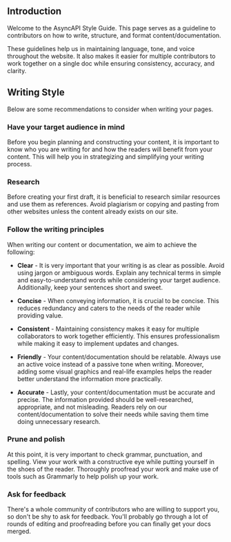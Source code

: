 ## Introduction
Welcome to the AsyncAPI Style Guide. This page serves as a guideline to contributors on how to write, structure, and format content/documentation.

These guidelines help us in maintaining language, tone, and voice throughout the website. It also makes it easier for multiple contributors to work together on a single doc while ensuring consistency, accuracy, and clarity. 

## Writing Style
Below are some recommendations to consider when writing your pages.

### Have your target audience in mind
Before you begin planning and constructing your content, it is important to know who you are writing for and how the readers will benefit from your content.
This will help you in strategizing and simplifying your writing process.

### Research
Before creating your first draft, it is beneficial to research similar resources and use them as references. Avoid plagiarism or copying and pasting from other websites unless the content already exists on our site.

### Follow the writing principles
When writing our content or documentation, we aim to achieve the following:
- **Clear** - It is very important that your writing is as clear as possible. Avoid using jargon or ambiguous words. 
Explain any technical terms in simple and easy-to-understand words while considering your target audience. Additionally, keep your sentences short and sweet.
- **Concise** - When conveying information, it is crucial to be concise. This reduces redundancy and caters to the needs of the reader while providing value.
- **Consistent** - Maintaining consistency makes it easy for multiple collaborators to work together efficiently. This ensures professionalism while making it easy to implement updates and changes.
- **Friendly** - Your content/documentation should be relatable. Always use an active voice instead of a passive tone when writing. Moreover, adding some visual graphics and real-life examples helps the reader better understand the information more practically.

- **Accurate** - Lastly, your content/documentation must be accurate and precise. The information provided should be well-researched, appropriate, and not misleading. Readers rely on our content/documentation to solve their needs while saving them time doing unnecessary research.


### Prune and polish
At this point, it is very important to check grammar, punctuation, and spelling. View your work with a constructive eye while putting yourself in the shoes of the reader. Thoroughly proofread your work and make use of tools such as Grammarly to help polish up your work.

### Ask for feedback
There's a whole community of contributors who are willing to support you, so don't be shy to ask for feedback. You'll probably go through a lot of rounds of editing and proofreading before you can finally get your docs merged.


